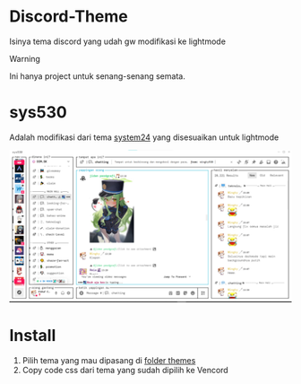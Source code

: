 # Discord-Theme
Isinya tema discord yang udah gw modifikasi ke lightmode
> [!WARNING]  
> Ini hanya project untuk senang-senang semata.

# sys530
Adalah modifikasi dari tema [system24](https://github.com/refact0r/system24) yang disesuaikan untuk lightmode

![screenshot](/assets/sys530.png)

# Install
1. Pilih tema yang mau dipasang di [folder themes](https://github.com/Wingky530/Discord-Theme/tree/main/Themes)
2. Copy code css dari tema yang sudah dipilih ke Vencord
